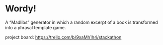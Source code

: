 # Wordy!

A “Madlibs” generator in which a random excerpt of a book is transformed into a phrasal template game.

project board: https://trello.com/b/9xaMh1h4/stackathon
